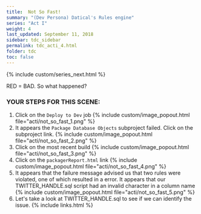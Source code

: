 ```yaml
---
title:  Not So Fast!
summary: "(Dev Persona) Datical's Rules engine"
series: "Act I"
weight: 4
last_updated: September 11, 2018
sidebar: tdc_sidebar
permalink: tdc_acti_4.html
folder: tdc
toc: false
---
```

<!-- {% include custom/series.html %} -->
{% include custom/series_next.html %}

RED = BAD. So what happened?

### YOUR STEPS FOR THIS SCENE:

1. Click on the `Deploy to Dev` job
   {% include custom/image_popout.html file="acti/not_so_fast_1.png" %}
2. It appears the `Package Database Objects` subproject failed. Click on the subproject link.
   {% include custom/image_popout.html file="acti/not_so_fast_2.png" %}
3. Click on the most recent build
   {% include custom/image_popout.html file="acti/not_so_fast_3.png" %}
4. Click on the `packagerReport.html` link
   {% include custom/image_popout.html file="acti/not_so_fast_4.png" %}
5. It appears that the failure message advised us that two rules were violated, one of which resulted in a error. It appears that our TWITTER_HANDLE.sql script had an invalid character in a column name
   {% include custom/image_popout.html file="acti/not_so_fast_5.png" %}
6. Let's take a look at TWITTER_HANDLE.sql to see if we can identify the issue.
{% include links.html %}
